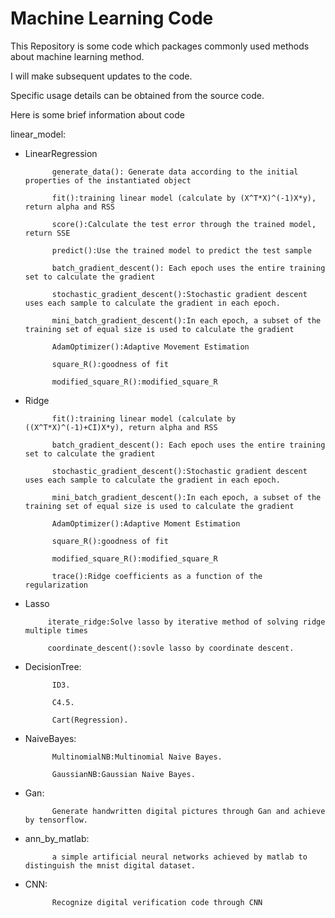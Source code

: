 # Machine Learning Code

This Repository is some code which packages commonly used methods about machine learning method.

I will make subsequent updates to the code.

Specific usage details can be obtained from the source code.

Here is some brief information about code

linear_model:
- LinearRegression

            generate_data(): Generate data according to the initial properties of the instantiated object
            
            fit():training linear model (calculate by (X^T*X)^(-1)X*y), return alpha and RSS
            
            score():Calculate the test error through the trained model, return SSE
            
            predict():Use the trained model to predict the test sample
            
            batch_gradient_descent(): Each epoch uses the entire training set to calculate the gradient
            
            stochastic_gradient_descent():Stochastic gradient descent uses each sample to calculate the gradient in each epoch.
            
            mini_batch_gradient_descent():In each epoch, a subset of the training set of equal size is used to calculate the gradient
            
            AdamOptimizer():Adaptive Movement Estimation
            
            square_R():goodness of fit
            
            modified_square_R():modified_square_R
            
- Ridge

            fit():training linear model (calculate by ((X^T*X)^(-1)+CI)X*y), return alpha and RSS
            
            batch_gradient_descent(): Each epoch uses the entire training set to calculate the gradient
            
            stochastic_gradient_descent():Stochastic gradient descent uses each sample to calculate the gradient in each epoch.
            
            mini_batch_gradient_descent():In each epoch, a subset of the training set of equal size is used to calculate the gradient
            
            AdamOptimizer():Adaptive Moment Estimation
            
            square_R():goodness of fit
            
            modified_square_R():modified_square_R
            
            trace():Ridge coefficients as a function of the regularization
            
 - Lasso
 
            iterate_ridge:Solve lasso by iterative method of solving ridge multiple times
            
            coordinate_descent():sovle lasso by coordinate descent.
      
- DecisionTree:

            ID3.
            
            C4.5.
            
            Cart(Regression).

- NaiveBayes:

            MultinomialNB:Multinomial Naive Bayes.
            
            GaussianNB:Gaussian Naive Bayes.
- Gan:

            Generate handwritten digital pictures through Gan and achieve by tensorflow.

- ann_by_matlab:
            
            a simple artificial neural networks achieved by matlab to distinguish the mnist digital dataset.

- CNN:

            Recognize digital verification code through CNN
